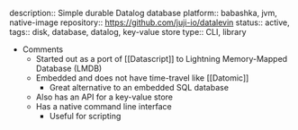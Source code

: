description:: Simple durable Datalog database
platform:: babashka, jvm, native-image
repository:: https://github.com/juji-io/datalevin
status:: active, 
tags:: disk, database, datalog, key-value store
type:: CLI, library

- Comments
	- Started out as a port of [[Datascript]] to Lightning Memory-Mapped Database (LMDB)
	- Embedded and does not have time-travel like [[Datomic]]
		- Great alternative to an embedded SQL database
	- Also has an API for a key-value store
	- Has a native command line interface
		- Useful for scripting